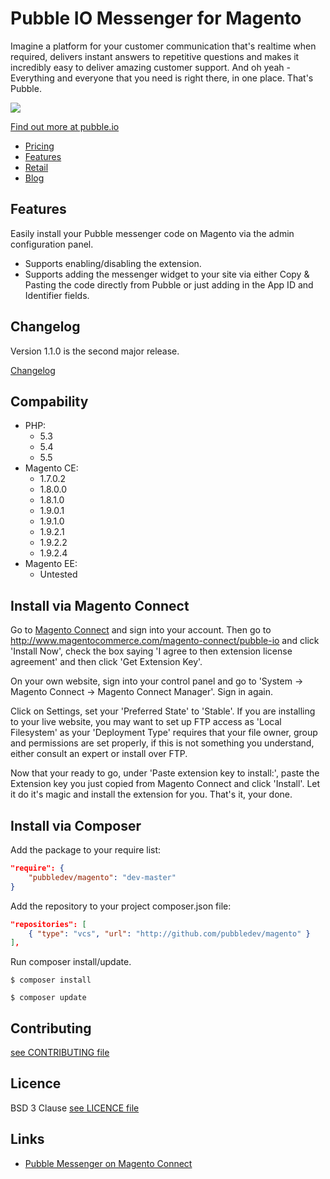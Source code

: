 # Pubble IO Messenger for Magento

Imagine a platform for your customer communication that's realtime when required, delivers instant answers to repetitive questions and makes it incredibly easy to deliver amazing customer support. And oh yeah - Everything and everyone that you need is right there, in one place. That's Pubble.

[![](https://i.vimeocdn.com/video/525936505.webp?mw=960&mh=540)](https://player.vimeo.com/video/133023458)

[Find out more at pubble.io](https://www.pubble.io/)

- [Pricing](https://www.pubble.io/index#pubble-pricing)
- [Features](https://www.pubble.io/features)
- [Retail](https://www.pubble.io/retail)
- [Blog](https://blog.pubble.io)

## Features

Easily install your Pubble messenger code on Magento via the admin configuration panel.

- Supports enabling/disabling the extension.
- Supports adding the messenger widget to your site via either Copy & Pasting the code directly from Pubble or just adding in the App ID and Identifier fields.

## Changelog

Version 1.1.0 is the second major release.

[Changelog](changelog.md)

## Compability

- PHP: 
  - 5.3
  - 5.4
  - 5.5
- Magento CE:
  - 1.7.0.2
  - 1.8.0.0
  - 1.8.1.0
  - 1.9.0.1
  - 1.9.1.0
  - 1.9.2.1
  - 1.9.2.2
  - 1.9.2.4
- Magento EE:
  - Untested


## Install via Magento Connect

Go to [Magento Connect](http://www.magentocommerce.com/magento-connect/) and sign into your account. Then go to http://www.magentocommerce.com/magento-connect/pubble-io and click 'Install Now', check the box saying 'I agree to then extension license agreement' and then click 'Get Extension Key'.

On your own website, sign into your control panel and go to 'System -> Magento Connect -> Magento Connect Manager'. Sign in again.

Click on Settings, set your 'Preferred State' to 'Stable'. If you are installing to your live website, you may want to set up FTP access as 'Local Filesystem' as your 'Deployment Type' requires that your file owner, group and permissions are set properly, if this is not something you understand, either consult an expert or install over FTP.

Now that your ready to go, under 'Paste extension key to install:', paste the Extension key you just copied from Magento Connect and click 'Install'. Let it do it's magic and install the extension for you. That's it, your done.

## Install via Composer

Add the package to your require list:

```json
"require": {
    "pubbledev/magento": "dev-master"
}
```

Add the repository to your project composer.json file:

```json
"repositories": [
    { "type": "vcs", "url": "http://github.com/pubbledev/magento" }
],
```

Run composer install/update.

```shell
$ composer install
```

```shell
$ composer update
```

## Contributing

[see CONTRIBUTING file](https://github.com/pubbledev/magento/blob/master/CONTRIBUTING.md)

## Licence

BSD 3 Clause [see LICENCE file](https://github.com/pubbledev/magento/blob/master/LICENCE)

## Links

- [Pubble Messenger on Magento Connect](http://www.magentocommerce.com/magento-connect/pubble-io.html)
